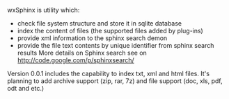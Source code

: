 wxSphinx is utility which:
  * check file system structure and store it in sqlite database
  * index the content of files (the supported files added by plug-ins)
  * provide xml information to the sphinx search demon
  * provide the file text contents by unique identifier from sphinx search results
More details on Sphinx search see on http://code.google.com/p/sphinxsearch/

Version 0.0.1 includes the capability to index txt, xml and html files.
It's planning to add archive support (zip, rar, 7z) and file support (doc, xls, pdf, odt and etc.)